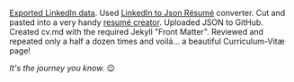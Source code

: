 [Exported LinkedIn data](https://www.linkedin.com/psettings/member-data). Used [LinkedIn to Json Résumé](https://jmperezperez.com/linkedin-to-json-resume) converter. Cut and pasted into a very handy [resumé creator](http://registry.jsonresume.org). Uploaded JSON to GitHub. Created cv.md with the required Jekyll "Front Matter". Reviewed and repeated only a half a dozen times and voilá... a beautiful Curriculum-Vitæ page!

*It's the journey you know.* :wink:
